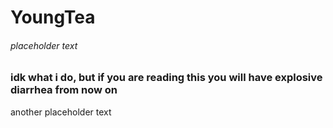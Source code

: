 <h1> YoungTea </h1>
<h6>placeholder text</h6>

<h3> idk what i do, but if you are reading this you will have explosive diarrhea from now on </h3>

<p>another placeholder text</p>
